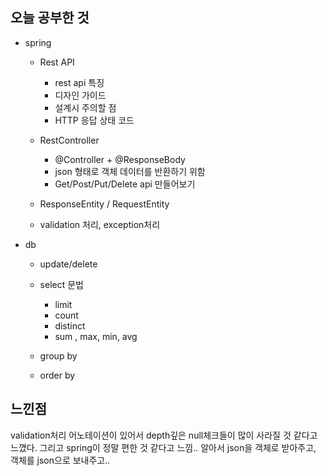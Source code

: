 ## 오늘 공부한 것

- spring
    - Rest API
      - rest api 특징
      - 디자인 가이드
       - 설계시 주의할 점
       - HTTP 응답 상태 코드

    - RestController
       - @Controller + @ResponseBody
      - json 형태로 객체 데이터를 반환하기 위함
      - Get/Post/Put/Delete api 만들어보기

    - ResponseEntity / RequestEntity
    - validation 처리, exception처리

- db
    - update/delete
    - select 문법
        - limit
        - count
        - distinct
        - sum , max, min, avg
    
    - group by
    - order by



## 느낀점

validation처리 어노테이션이 있어서 depth깊은 null체크들이 많이 사라질 것 같다고 느꼈다. 그리고 spring이 정말 편한 것 같다고 느낌.. 알아서 json을 객체로 받아주고, 객체를 json으로 보내주고..


